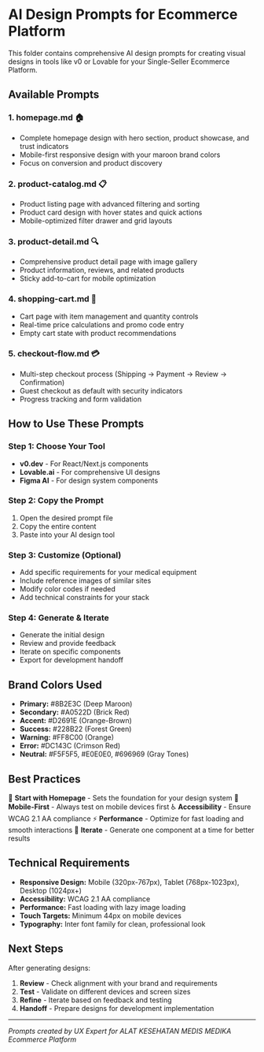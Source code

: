 # AI Design Prompts for Ecommerce Platform

This folder contains comprehensive AI design prompts for creating visual designs in tools like v0 or Lovable for your Single-Seller Ecommerce Platform.

## Available Prompts

### 1. **homepage.md** 🏠
- Complete homepage design with hero section, product showcase, and trust indicators
- Mobile-first responsive design with your maroon brand colors
- Focus on conversion and product discovery

### 2. **product-catalog.md** 📋
- Product listing page with advanced filtering and sorting
- Product card design with hover states and quick actions
- Mobile-optimized filter drawer and grid layouts

### 3. **product-detail.md** 🔍
- Comprehensive product detail page with image gallery
- Product information, reviews, and related products
- Sticky add-to-cart for mobile optimization

### 4. **shopping-cart.md** 🛒
- Cart page with item management and quantity controls
- Real-time price calculations and promo code entry
- Empty cart state with product recommendations

### 5. **checkout-flow.md** 💳
- Multi-step checkout process (Shipping → Payment → Review → Confirmation)
- Guest checkout as default with security indicators
- Progress tracking and form validation

## How to Use These Prompts

### Step 1: Choose Your Tool
- **v0.dev** - For React/Next.js components
- **Lovable.ai** - For comprehensive UI designs
- **Figma AI** - For design system components

### Step 2: Copy the Prompt
1. Open the desired prompt file
2. Copy the entire content
3. Paste into your AI design tool

### Step 3: Customize (Optional)
- Add specific requirements for your medical equipment
- Include reference images of similar sites
- Modify color codes if needed
- Add technical constraints for your stack

### Step 4: Generate & Iterate
- Generate the initial design
- Review and provide feedback
- Iterate on specific components
- Export for development handoff

## Brand Colors Used

- **Primary:** #8B2E3C (Deep Maroon)
- **Secondary:** #A0522D (Brick Red)
- **Accent:** #D2691E (Orange-Brown)
- **Success:** #228B22 (Forest Green)
- **Warning:** #FF8C00 (Orange)
- **Error:** #DC143C (Crimson Red)
- **Neutral:** #F5F5F5, #E0E0E0, #696969 (Gray Tones)

## Best Practices

🎯 **Start with Homepage** - Sets the foundation for your design system
📱 **Mobile-First** - Always test on mobile devices first
♿ **Accessibility** - Ensure WCAG 2.1 AA compliance
⚡ **Performance** - Optimize for fast loading and smooth interactions
🔄 **Iterate** - Generate one component at a time for better results

## Technical Requirements

- **Responsive Design:** Mobile (320px-767px), Tablet (768px-1023px), Desktop (1024px+)
- **Accessibility:** WCAG 2.1 AA compliance
- **Performance:** Fast loading with lazy image loading
- **Touch Targets:** Minimum 44px on mobile devices
- **Typography:** Inter font family for clean, professional look

## Next Steps

After generating designs:
1. **Review** - Check alignment with your brand and requirements
2. **Test** - Validate on different devices and screen sizes
3. **Refine** - Iterate based on feedback and testing
4. **Handoff** - Prepare designs for development implementation

---

*Prompts created by UX Expert for ALAT KESEHATAN MEDIS MEDIKA Ecommerce Platform*
